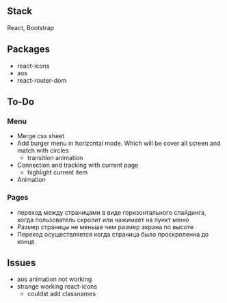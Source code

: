 ## Stack

React, Bootstrap

## Packages

- react-icons
- aos
- react-router-dom

## To-Do

### Menu

- Merge css sheet
- Add burger menu in horizontal mode. Which will be cover all screen and match with circles
  - transition animation
- Connection and tracking with current page
  - highlight current item
- Animation

### Pages

- переход между страницами в виде горизонтального слайдинга, когда пользователь скролит или нажимает на пункт меню
- Размер страницы не меньше чем размер экрана по высоте
- Переход осуществляется когда страница было проскроленна до концв

## Issues

- aos animation not working
- strange working react-icons
  - couldst add classnames

